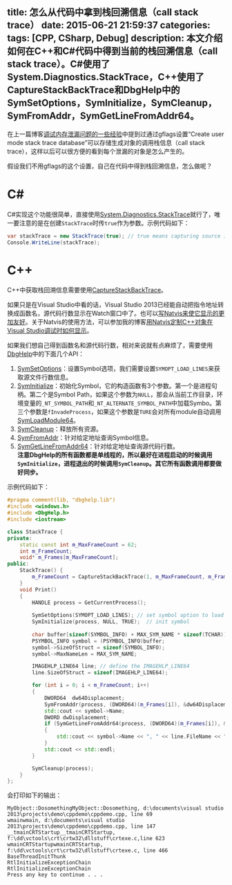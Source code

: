 title: 怎么从代码中拿到栈回溯信息（call stack trace）
date: 2015-06-21 21:59:37
categories:
tags: [CPP, CSharp, Debug]
description: 本文介绍如何在C++和C#代码中得到当前的栈回溯信息（call stack trace）。C#使用了System.Diagnostics.StackTrace，C++使用了CaptureStackBackTrace和DbgHelp中的SymSetOptions，SymInitialize，SymCleanup，SymFromAddr，SymGetLineFromAddr64。
---
在上一篇博客[调试内存泄漏问题的一些经验](/2015/06/21/how-to-attack-the-memory-leak-issue/)中提到过通过gflags设置“Create user mode stack trace database”可以存储生成对象的调用栈信息（call stack trace），这样以后可以很方便的看到每个泄漏的对象是怎么产生的。

假设我们不用gflags的这个设置，自己在代码中得到栈回溯信息，怎么做呢？

# C\#

C#实现这个功能很简单，直接使用[System.Diagnostics.StackTrace](https://msdn.microsoft.com/en-us/library/system.diagnostics.stacktrace%28v=vs.110%29.aspx)就行了，唯一要注意的是在创建`StackTrace`时传`true`作为参数。示例代码如下：

```c#
var stackTrace = new StackTrace(true); // true means capturing source information
Console.WriteLine(stackTrace);
```

# C++
C++中获取栈回溯信息需要使用[CaptureStackBackTrace](https://msdn.microsoft.com/en-us/library/windows/desktop/bb204633%28v=vs.85%29.aspx)。  

如果只是在Visual Studio中看的话，Visual Studio 2013已经能自动把指令地址转换成函数名，源代码行数显示在Watch窗口中了。也可以[写Natvis来使它显示的更加友好](http://blogs.msdn.com/b/vcblog/archive/2014/01/23/examining-stack-traces-of-objects-using-visual-studio-2013.aspx)。关于Natvis的使用方法，可以参加我的博客[用Natvis定制C++对象在Visual Studio调试时如何显示](/2015/06/17/customize-your-debugger-for-cpp-object/)。

如果我们想自己得到函数名和源代码行数，相对来说就有点麻烦了，需要使用[DbgHelp](https://msdn.microsoft.com/en-us/library/windows/desktop/ms680578%28v=vs.85%29.aspx)中的下面几个API：
1. [SymSetOptions](https://msdn.microsoft.com/en-us/library/windows/desktop/ms681366%28v=vs.85%29.aspx)：设置Symbol选项，我们需要设置`SYMOPT_LOAD_LINES`来获取源文件行数信息。  
1. [SymInitialize](https://msdn.microsoft.com/en-us/library/windows/desktop/ms681351%28v=vs.85%29.aspx)：初始化Symbol，它的构造函数有3个参数。第一个是进程句柄。第二个是Symbol Path，如果这个参数为`NULL`，那会从当前工作目录，环境变量的`_NT_SYMBOL_PATH`和`_NT_ALTERNATE_SYMBOL_PATH`中加载Symbo。第三个参数是`fInvadeProcess`，如果这个参数是`TURE`会对所有module自动调用[SymLoadModule64](https://msdn.microsoft.com/en-us/library/windows/desktop/ms681352(v=vs.85).aspx)。  
1. [SymCleanup](https://msdn.microsoft.com/en-us/library/windows/desktop/ms680696%28v=vs.85%29.aspx)：释放所有资源。   
1. [SymFromAddr](https://msdn.microsoft.com/en-us/library/windows/desktop/ms681323%28v=vs.85%29.aspx)：针对给定地址查询Symbol信息。  
1. [SymGetLineFromAddr64](https://msdn.microsoft.com/en-us/library/windows/desktop/ms681330%28v=vs.85%29.aspx)：针对给定地址查询源代码行数。   
**注意DbgHelp的所有函数都是单线程的，所以最好在进程启动的时候调用`SymInitialize`，进程退出的时候调用`SymCleanup`。其它所有函数调用都要做好同步。** 

示例代码如下：
```c++
#pragma comment(lib, "dbghelp.lib")
#include <windows.h>
#include <DbgHelp.h>
#include <iostream>

class StackTrace {
private:
	static const int m_MaxFrameCount = 62;
	int m_FrameCount;
	void* m_Frames[m_MaxFrameCount];
public:
	StackTrace() {
		m_FrameCount = CaptureStackBackTrace(1, m_MaxFrameCount, m_Frames, NULL);
	}
	void Print()
	{
		HANDLE process = GetCurrentProcess();
		
		SymSetOptions(SYMOPT_LOAD_LINES); // set symbol option to load the source code lines
		SymInitialize(process, NULL, TRUE);  // init symbol
		
		char buffer[sizeof(SYMBOL_INFO) + MAX_SYM_NAME * sizeof(TCHAR)]; // define the PSYMBOL_INFO
		PSYMBOL_INFO symbol = (PSYMBOL_INFO)buffer;
		symbol->SizeOfStruct = sizeof(SYMBOL_INFO);
		symbol->MaxNameLen = MAX_SYM_NAME;

		IMAGEHLP_LINE64 line; // define the IMAGEHLP_LINE64
		line.SizeOfStruct = sizeof(IMAGEHLP_LINE64);

		for (int i = 0; i < m_FrameCount; i++)
		{
			DWORD64  dw64Displacement;
			SymFromAddr(process, (DWORD64)(m_Frames[i]), &dw64Displacement, symbol); // get symbol info
			std::cout << symbol->Name;
			DWORD dwDisplacement;
			if (SymGetLineFromAddr64(process, (DWORD64)(m_Frames[i]), &dwDisplacement, &line)) // get line info
			{
				std::cout << symbol->Name << ", " << line.FileName << ", line " << line.LineNumber;
			}
			std::cout << std::endl;
		}

		SymCleanup(process);
	}
};
```

会打印如下的输出：
```
MyObject::DosomethingMyObject::Dosomething, d:\documents\visual studio 2013\projects\demo\cppdemo\cppdemo.cpp, line 69
wmainwmain, d:\documents\visual studio 2013\projects\demo\cppdemo\cppdemo.cpp, line 147
__tmainCRTStartup__tmainCRTStartup, f:\dd\vctools\crt\crtw32\dllstuff\crtexe.c,line 623
wmainCRTStartupwmainCRTStartup, f:\dd\vctools\crt\crtw32\dllstuff\crtexe.c, line 466
BaseThreadInitThunk
RtlInitializeExceptionChain
RtlInitializeExceptionChain
Press any key to continue . . .
```


